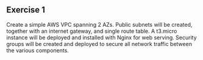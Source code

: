 ## Exercise 1
Create a simple AWS VPC spanning 2 AZs. Public subnets will be created, together with an internet gateway, and single route table. A t3.micro instance will be deployed and installed with Nginx for web serving. Security groups will be created and deployed to secure all network traffic between the various components.

